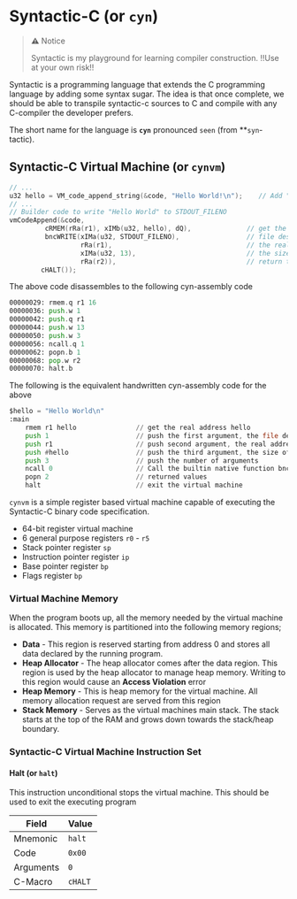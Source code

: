 # Syntactic-C (or `cyn`)
> **:warning:** Notice
> 
> Syntactic is my playground for learning compiler construction. !!Use at your own risk!!

Syntactic is a programming language that extends the C programming language by adding some syntax sugar.
The idea is that once complete, we should be able to transpile syntactic-c sources to C and compile with any C-compiler
the developer prefers.

The short name for the language is **`cyn`** pronounced `seen` (from **`syn`-tactic).

## Syntactic-C Virtual Machine (or `cynvm`)

```c
// ...
u32 hello = VM_code_append_string(&code, "Hello World!\n");    // Add "Hello World!" to data section of the code
// ...
// Builder code to write "Hello World" to STDOUT_FILENO
vmCodeAppend(&code,
         cRMEM(rRa(r1), xIMb(u32, hello), dQ),              // get the real memory address of hello
         bncWRITE(xIMa(u32, STDOUT_FILENO),                 // file descriptor to write to
                  rRa(r1),                                  // the real memory address of the string was put in r2
                  xIMa(u32, 13),                            // the size of the string is 13
                  rRa(r2)),                                 // return the number of bytes written to 32
        cHALT());
```

The above code disassembles to the following cyn-assembly code
```asm
00000029: rmem.q r1 16
00000036: push.w 1
00000042: push.q r1
00000044: push.w 13
00000050: push.w 3
00000056: ncall.q 1
00000062: popn.b 1
00000068: pop.w r2
00000070: halt.b
```

The following is the equivalent handwritten cyn-assembly code for the above
```asm
$hello = "Hello World\n"
:main
    rmem r1 hello               // get the real address hello
    push 1                      // push the first argument, the file descriptor to write to (TODO: use @STDOUT_FILENO)
    push r1                     // push second argument, the real address of the string
    push #hello                 // push the third argument, the size of the string
    push 3                      // push the number of arguments
    ncall 0                     // Call the builtin native function bncWrite (TODO: use @write once available)
    popn 2                      // returned values
    halt                        // exit the virtual machine
```

`cynvm` is a simple register based virtual machine capable of executing the Syntactic-C binary code specification.
* 64-bit register virtual machine
* 6 general purpose registers `r0` - `r5`
* Stack pointer register `sp`
* Instruction pointer register `ip`
* Base pointer register `bp`
* Flags register `bp`

### Virtual Machine Memory
When the program boots up, all the memory needed by the virtual machine is allocated. This memory is partitioned into
the following memory regions;
- **Data** - This region is reserved starting from address 0 and stores all data declared by the running program.
- **Heap Allocator** - The heap allocator comes after the data region. This region is used by the heap allocator
to manage heap memory. Writing to this region would cause an **Access Violation** error
- **Heap Memory** - This is heap memory for the virtual machine. All memory allocation request are served from
this region
- **Stack Memory** - Serves as the virtual machines main stack. The stack starts at the top of the RAM and grows
down towards the stack/heap boundary.

### Syntactic-C Virtual Machine Instruction Set

#### Halt (or `halt`)
This instruction unconditional stops the virtual machine. This should be used to exit the executing program

Field | Value
----  | -----
Mnemonic | `halt`
Code | `0x00`
Arguments | `0`
C-Macro |  `cHALT`


